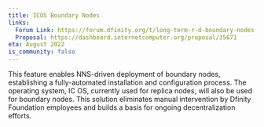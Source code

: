 ```yaml
---
title: ICOS Boundary Nodes
links:
  Forum Link: https://forum.dfinity.org/t/long-term-r-d-boundary-nodes-proposal/9401
  Proposal: https://dashboard.internetcomputer.org/proposal/35671
eta: August 2022
is_community: false
---
```


This feature enables NNS-driven deployment of boundary nodes, establishing a fully-automated installation and configuration process. The operating system, IC OS, currently used for replica nodes, will also be used for boundary nodes. This solution eliminates manual intervention by Dfinity Foundation employees and builds a basis for ongoing decentralization efforts.
